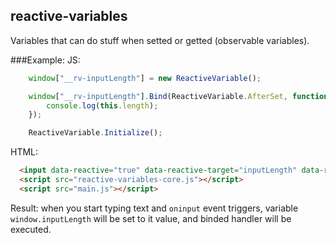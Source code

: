 ## reactive-variables
Variables that can do stuff when setted or getted (observable variables). 

###Example:
JS:
```javascript
    window["__rv-inputLength"] = new ReactiveVariable();

    window["__rv-inputLength"].Bind(ReactiveVariable.AfterSet, function () {
        console.log(this.length);
    });

    ReactiveVariable.Initialize();
```
HTML:
```html
  <input data-reactive="true" data-reactive-target="inputLength" data-reactive-method="input"/>
  <script src="reactive-variables-core.js"></script>
  <script src="main.js"></script>
```
Result: when you start typing text and `oninput` event triggers, variable `window.inputLength` will be set to it value, and binded handler will be executed.
